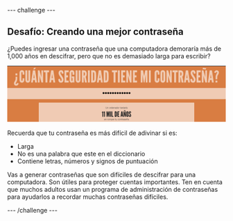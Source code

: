 --- challenge ---
## Desafío: Creando una mejor contraseña
¿Puedes ingresar una contraseña que una computadora demoraría más de 1,000 años en descifrar, pero que no es demasiado larga para escribir?

![captura de pantalla](images/passwords-13000.png)

Recuerda que tu contraseña es más difícil de adivinar si es:

+ Larga
+ No es una palabra que este en el diccionario
+ Contiene letras, números y signos de puntuación

Vas a generar contraseñas que son difíciles de descifrar para una computadora. Son útiles para proteger cuentas importantes. Ten en cuenta que muchos adultos usan un programa de administración de contraseñas para ayudarlos a recordar muchas contraseñas difíciles.



--- /challenge ---